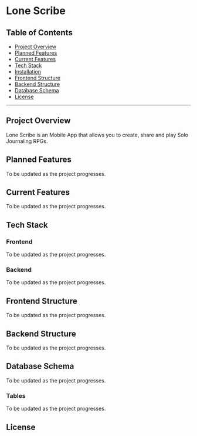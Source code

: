 # Lone Scribe

## Table of Contents

- [Project Overview](#project-overview)
- [Planned Features](#planned-features)
- [Current Features](#current-features)
- [Tech Stack](#tech-stack)
- [Installation](#installation)
- [Frontend Structure](#frontend-structure)
- [Backend Structure](#backend-structure)
- [Database Schema](#database-schema)
- [License](#license)

---
## Project Overview
Lone Scribe is an Mobile App that allows you to create, share and play Solo Journaling RPGs.

## Planned Features
To be updated as the project progresses.

## Current Features
To be updated as the project progresses.

## Tech Stack

### Frontend
To be updated as the project progresses.

### Backend
To be updated as the project progresses.

## Frontend Structure
To be updated as the project progresses.

## Backend Structure
To be updated as the project progresses.

## Database Schema
To be updated as the project progresses.

### Tables
To be updated as the project progresses.

## License
